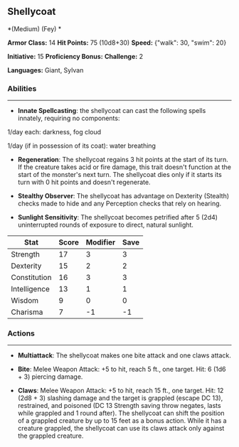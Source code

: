 ## Shellycoat
*(Medium) (Fey) *

**Armor Class:** 14
**Hit Points:** 75 (10d8+30)
**Speed:** {"walk": 30, "swim": 20}

**Initiative:** 15
**Proficiency Bonus:**
**Challenge:** 2

**Languages:** Giant, Sylvan

### Abilities
 --- 
- **Innate Spellcasting**: the shellycoat can cast the following spells innately, requiring no components:

1/day each: darkness, fog cloud

1/day (if in possession of its coat): water breathing

- **Regeneration**: The shellycoat regains 3 hit points at the start of its turn. If the creature takes acid or fire damage, this trait doesn't function at the start of the monster's next turn. The shellycoat dies only if it starts its turn with 0 hit points and doesn't regenerate.

- **Stealthy Observer**: The shellycoat has advantage on Dexterity (Stealth) checks made to hide and any Perception checks that rely on hearing.

- **Sunlight Sensitivity**: The shellycoat becomes petrified after 5 (2d4) uninterrupted rounds of exposure to direct, natural sunlight.



| Stat | Score | Modifier | Save |
| ---- | ---- | ---- | ---- |
| Strength | 17 | 3 | 3 |
| Dexterity | 15 | 2 | 2 |
| Constitution | 16 | 3 | 3 |
| Intelligence | 13 | 1 | 1 |
| Wisdom | 9 | 0 | 0 |
| Charisma | 7 | -1 | -1 |

### Actions
 --- 
- **Multiattack**: The shellycoat makes one bite attack and one claws attack.

- **Bite**: Melee Weapon Attack: +5 to hit, reach 5 ft., one target. Hit: 6 (1d6 + 3) piercing damage.

- **Claws**: Melee Weapon Attack: +5 to hit, reach 15 ft., one target. Hit: 12 (2d8 + 3) slashing damage and the target is grappled (escape DC 13), restrained, and poisoned (DC 13 Strength saving throw negates, lasts while grappled and 1 round after). The shellycoat can shift the position of a grappled creature by up to 15 feet as a bonus action. While it has a creature grappled, the shellycoat can use its claws attack only against the grappled creature.

